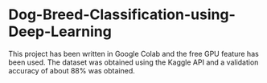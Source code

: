 # Dog-Breed-Classification-using-Deep-Learning

This project has been written in Google Colab and the free GPU feature has been used. The dataset was obtained using the Kaggle API and a validation accuracy of about 88% was obtained.
